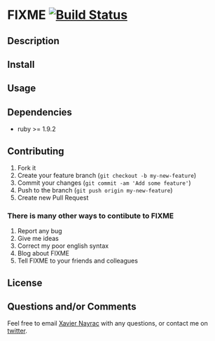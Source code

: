 FIXME [![Build Status](https://travis-ci.org/lkdjiin/FIXME.png)](https://travis-ci.org/lkdjiin/FIXME)
================


Description
-----------


Install
-------------------------


Usage
--------------------------



Dependencies
--------------------------

  * ruby >= 1.9.2

Contributing
-------------------------

1. Fork it
2. Create your feature branch (`git checkout -b my-new-feature`)
3. Commit your changes (`git commit -am 'Add some feature'`)
4. Push to the branch (`git push origin my-new-feature`)
5. Create new Pull Request

### There is many other ways to contibute to FIXME

1. Report any bug
2. Give me ideas
3. Correct my poor english syntax
4. Blog about FIXME
5. Tell FIXME to your friends and colleagues

License
--------------------------



Questions and/or Comments
--------------------------

Feel free to email [Xavier Nayrac](mailto:xavier.nayrac@gmail.com)
with any questions, or contact me on [twitter](https://twitter.com/lkdjiin).
